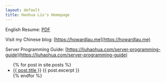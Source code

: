 ```yaml
---
layout: default
title: Haohua Liu's Homepage
---
```


English Resume: [PDF](https://howardlau.me/wp-content/uploads/2021/10/resume_master.pdf)

Visit my Chinese blog: [https://howardlau.me](https://howardlau.me)

Server Programming Guide: [https://liuhaohua.com/server-programming-guide](https://liuhaohua.com/server-programming-guide)

<ul>
  {% for post in site.posts %}
    <li>
      <a href="{{ post.url }}">{{ post.title }}</a>
      {{ post.excerpt }}
    </li>
  {% endfor %}
</ul>